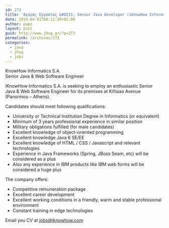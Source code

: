 ```yaml
---
id: 273
title: 'Αγοράς Εργασίας &#8211; Senior Java Developer (iKnowHow Informatics SA)  #jobs #jhug'
date: 2014-04-01T08:11:20+02:00
author: papo
layout: post
guid: http://www.jhug.gr/?p=273
permalink: /archives/273
categories:
  - java
  - jhug
  - jobs
---
```

KnowHow Informatics S.A.  
Senior Java & Web Software Engineer

iKnowHow Informatics S.A. is seeking to employ an enthusiastic Senior Java & Web Software Engineer for its premises at Kifisias Avenue (Panormou &#8211; Athens).

Candidates should meet following qualifications:

  * University or Technical Institution Degree in Informatics (or equivalent)
  * Minimum of 3 years professional experience in similar position
  * Military obligations fulfilled (for male candidates)
  * Excellent knowledge of object-oriented programming
  * Excellent knowledge Java 6 SE/EE
  * Excellent knowledge of HTML / CSS / Javascript and relevant technologies
  * Experience in Java Frameworks (Spring, JBoss Seam, etc) will be considered as a plus
  * Also any experience in IBM products like IBM web forms will be considered a huge plus

The company offers:

  * Competitive remuneration package
  * Excellent career development
  * Excellent working conditions in a friendly, warm and stable professional environment
  * Constant training in edge technologies

Email you CV at jobs@iknowhow.com
